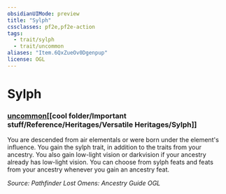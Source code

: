 ```yaml
---
obsidianUIMode: preview
title: "Sylph"
cssclasses: pf2e,pf2e-action
tags:
  - trait/sylph
  - trait/uncommon
aliases: "Item.6QxZueOv0Dgenpup"
license: OGL
---
```

# Sylph

### [uncommon](cool%20folder/Important%20stuff/Bestiary/zz_traits/uncommon.md "Uncommon Rarity Trait")[[cool folder/Important stuff/Reference/Heritages/Versatile Heritages/Sylph]]






You are descended from air elementals or were born under the element's influence. You gain the sylph trait, in addition to the traits from your ancestry. You also gain low-light vision or darkvision if your ancestry already has low-light vision. You can choose from sylph feats and feats from your ancestry whenever you gain an ancestry feat.

*Source: Pathfinder Lost Omens: Ancestry Guide*
*OGL*